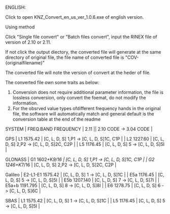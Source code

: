 ENGLISH:

Click to open KNZ_Convert_en_us_ver_1.0.6.exe of english version.

Using method

Click "Single file convert" or "Batch files convert", input the RINEX file of version of 2.10 or 2.11.

If not click the output diectory, the converted file will generate at the same directory of original file, 
the file name of converted file is "COV-{originalfilename}"

The converted file will note the version of convert at the heder of file.

The converted file own some traits as below:

1. Conversion does not require additional parameter information,
	the file is lossless conversion, only convert the foemat,
	do not modify the information. 
2. For the obsrved value types ofdifferent frequency hands in the original file,
	the software will automatically match and general default is the conversion table at the end of the readme


SYSTEM	  |	FREQ.BAND	FREQUENCY   | 2.11 || 2.10 CODE   ->	  3.04 CODE             |

GPS		  | L1          1575.42 	| [C, L, D, S] 1,P1   -> 	  [C, L, D, S]1C, C1P   |
		  | L2		    1227.60	    | [C, L, D, S] 2,P2   ->      [C, L, D, S]2C, C2P   |
		  | L5          1176.45	    | [C, L, D, S] 5      -> 	  [C, L, D, S]5I        |

GLONASS	  | G1		    1602+K*9/16 | [C, L, D, S] 1,P1   ->      [C, L, D, S]1C, C1P   |
		  | G2		    1246+K*7/16 | [C, L, D, S] 2,P2   -> 	  [C, L, D, S]2C, C2P   |

Galileo	  | E2-L1-E1    1575.42	    | [C, L, D, S] 1      ->      [C, L, D, S]1C        |
		  | E5a		    1176.45	    | [C, L, D, S] 5      ->      [C, L, D, S]5I        |
		  | E5b	        1207.140    | [C, L, D, S] 7      ->      [C, L, D, S]7I        |
		  | E5a+b	    1191.795    | [C, L, D, S] 8      ->      [C, L, D, S]8I        |
		  | E6		    1278.75	    | [C, L, D, S] 6      ->      [C, L, D, S]6C        |

SBAS	  | L1		    1575.42	    | [C, L, D, S] 1      ->      [C, L, D, S]1C        |
		  | L5		    1176.45	    | [C, L, D, S] 5      ->      [C, L, D, S]5I        |

